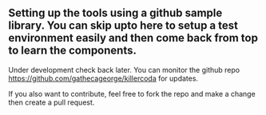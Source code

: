 ## Setting up the tools using a github sample library. You can skip upto here to setup a test environment easily and then come back from top to learn the components.

Under development check back later. You can monitor the github repo https://github.com/gathecageorge/killercoda for updates.

If you also want to contribute, feel free to fork the repo and make a change then create a pull request.